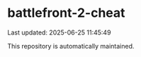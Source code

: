 # battlefront-2-cheat

Last updated: 2025-06-25 11:45:49

This repository is automatically maintained.
